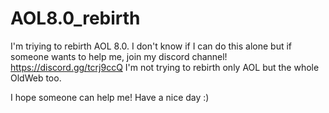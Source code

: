 # AOL8.0_rebirth
I'm triying to rebirth AOL 8.0.
I don't know if I can do this alone but if someone wants to help me, join my discord channel! https://discord.gg/tcrj9ccQ
I'm not trying to rebirth only AOL but the whole OldWeb too.

I hope someone can help me!
Have a nice day :)
